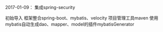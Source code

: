 2017-01-09：
集成spring-security


初始导入
框架整合spring-boot、mybatis、velocity 项目管理工具maven 使用mybatis自动生成dao、mapper、model的插件mybatisGenerator
